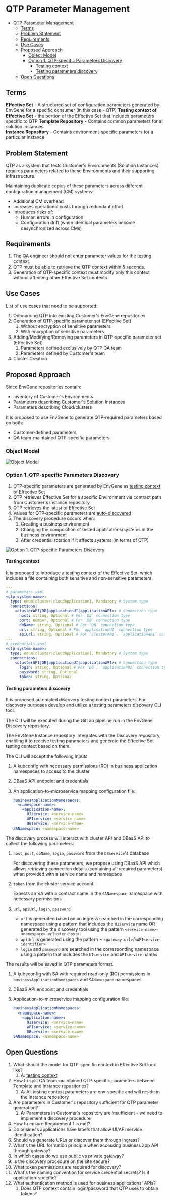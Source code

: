 # QTP Parameter Management

- [QTP Parameter Management](#qtp-parameter-management)
  - [Terms](#terms)
  - [Problem Statement](#problem-statement)
  - [Requirements](#requirements)
  - [Use Cases](#use-cases)
  - [Proposed Approach](#proposed-approach)
    - [Object Model](#object-model)
    - [Option 1. QTP-specific Parameters Discovery](#option-1-qtp-specific-parameters-discovery)
      - [Testing context](#testing-context)
      - [Testing parameters discovery](#testing-parameters-discovery)
  - [Open Questions](#open-questions)

## Terms

**Effective Set** - A structured set of configuration parameters generated by EnvGene for a specific consumer (in this case - QTP)
**Testing context of Effective Set** - the portion of the Effective Set that includes parameters specific to QTP
**Template Repository** - Contains common parameters for all solution instances  
**Instance Repository** - Contains environment-specific parameters for a particular instance 

## Problem Statement

QTP as a system that tests Customer's Environments (Solution Instances) requires parameters related to these Environments and their supporting infrastructure.

Maintaining duplicate copies of these parameters across different configuration management (CM) systems:

- Additional CM overhead
- Increases operational costs through redundant effort
- Introduces risks of:
  - Human errors in configuration
  - Configuration drift (when identical parameters become desynchronized across CMs)

## Requirements

1. The QA engineer should not enter parameter values for the testing context.
2. QTP must be able to retrieve the QTP context within 5 seconds.
3. Generation of QTP-specific context must modify only this context without affecting other Effective Set contexts

## Use Cases

List of use cases that need to be supported:

1. Onboarding QTP into existing Customer's EnvGene repositories
2. Generation of QTP-specific parameter set (Effective Set)
   1. Without encryption of sensitive parameters
   2. With encryption of sensitive parameters
3. Adding/Modifying/Removing parameters in QTP-specific parameter set (Effective Set)
   1. Parameters defined exclusively by QTP QA team
   2. Parameters defined by Customer's team
4. Cluster Creation

## Proposed Approach

Since EnvGene repositories contain:

- Inventory of Customer's Environments
- Parameters describing Customer's Solution Instances
- Parameters describing Cloud/clusters

It is proposed to use EnvGene to generate QTP-required parameters based on both:

- Customer-defined parameters
- QA team-maintained QTP-specific parameters

### Object Model

![Object Model](/docs/images/qtp-envgene-model.drawio.png)

### Option 1. QTP-specific Parameters Discovery

1. QTP-specific parameters are generated by EnvGene as [testing context](#testing-context) of [Effective Set](https://github.com/Netcracker/qubership-envgene/blob/feature/es_impovement_step_2/docs/calculator-cli.md#version-20-effective-set-structure)
2. QTP retrieves Effective Set for a specific Environment via contract path from Customer's Instance repository
3. QTP retrieves the latest of Effective Set
4. Values for QTP-specific parameters are [auto-discovered](#testing-parameters-discovery)
5. The discovery procedure occurs when:
   1. Creating a business environment
   2. Changing the composition of tested applications/systems in the business environment
   3. After credential rotation if it affects systems (in terms of QTP)

![Option 1. QTP-specific Parameters Discovery](/docs/images/qtp-option-1.drawio.png)

#### Testing context

It is proposed to introduce a testing context of the Effective Set, which includes a file containing both sensitive and non-sensitive parameters.

```yaml
---
# parameters.yaml
<qtp-system-name>:
  type: enum[cluster|cloudApplication], Mandatory # System type
  connections:
    <clusterAPI|DB|applicationUI|applicationAPI>: # Connection type
      host: string, Optional # For `DB` connection type
      port: number, Optional # For `DB` connection type
      dbName: string, Optional # For `DB` connection type
      url: string, Optional # For `applicationUI` connection type
      apiUrl: string, Optional # For `clusterAPI`, `applicationAPI` connection types
---
# credentials.yaml
<qtp-system-name>:
  type: enum[cluster|cloudApplication], Mandatory # System type
  connections:
    <clusterAPI|DB|applicationUI|applicationAPI>: # Connection type
      login: string, Optional # For `DB`, `applicationUI` connection type
      password: string, Optional
      token: string, Optional
```

#### Testing parameters discovery

It is proposed automated discovery testing context parameters. For discovery purposes develop and utilize a testing parameters discovery CLI tool.

The CLI will be executed during the GitLab pipeline run in the EnvGene Discovery repository.

The EnvGene Instance repository integrates with the Discovery repository, enabling it to receive testing parameters and generate the Effective Set testing context based on them.

The CLI will accept the following inputs:

1. A kubconfig with necessary permissions (RO) in business application namespaces to access to the cluster
2. DBaaS API endpoint and credentials
3. An application-to-microservice mapping configuration file:

    ```yaml
    businessApplicationNamespaces:
      <namespace-name>:
        <application-name>:
          UIservice: <service-name>
          APIservice: <service-name>
          DBservice: <service-name>
    SANamespace: <namespace-name>
    ```

The discovery process will interact with cluster API and DBaaS API to collect the following parameters:

1. `host`, `port`, `dbName`, `login`, `password` from the `DBservice`'s database

    For discovering these parameters, we propose using DBaaS API which allows retrieving connection details (containing all required parameters) when provided with a service name and namespace

2. `token` from the cluster service account

    Expects an SA with a contract name in the `SANamespace` namespace with necessary permissions

3. `url`, `apiUrl`, `login`, `password`

    - `url` is generated based on an ingress searched in the corresponding namespace using a pattern that includes the `UIservice` name OR generated by the discovery tool using the pattern `<service-name>-<namespace>-<cluster-host>`
    - `apiUrl` is generated using the pattern **~** `<gateway-url>`/`<APIservice-identifier>`
    - `login` and `password` are searched in the corresponding namespace using a pattern that includes the `UIservice` and `APIservice` names

The results will be saved in QTP parameters format.

1. A kubeconfig with SA with required read-only (RO) permissions in `businessApplicationNamespaces` and `SANamespace` namespaces
2. DBaaS API endpoint and credentials
3. Application-to-microservice mapping configuration file:

    ```yaml
    businessApplicationNamespaces:
      <namespace-name>:
        <application-name>:
          UIservice: <service-name>
          APIservice: <service-name>
          DBservice: <service-name>
    SANamespace: <namespace-name>
    ```

## Open Questions

1. What should the model for QTP-specific context in Effective Set look like?
   1. A: [testing context](#testing-context)
2. How to split QA team-maintained QTP-specific parameters between Template and Instance repositories?
   1. А: All testing context parameters are env-specific and will reside in the instance repository
3. Are parameters in Customer's repository sufficient for QTP parameter generation?
   1. А: Parameters in Customer's repository are insufficient - we need to implement a discovery procedure
4. How to ensure Requirement 1 is met?
5. Do business applications have labels that allow UI/API service identification?
6. Should we generate URLs or discover them through ingress?
7. What's the URL formation principle when accessing business app API through gateway?
8. In which cases do we use public vs private gateway?
9. Is the discovery procedure on the site secure?
10. What token permissions are required for discovery?
11. What's the naming convention for service credential secrets? Is it application-specific?
12. What authentication method is used for business applications' APIs?
    1. Does QTP context contain login/password that QTP uses to obtain tokens?
